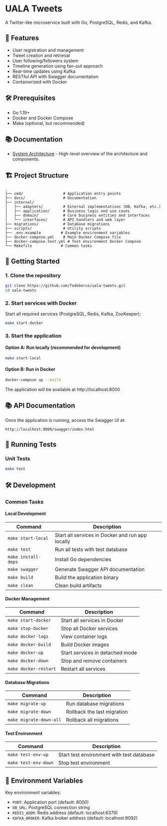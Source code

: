 # UALA Tweets

A Twitter-like microservice built with Go, PostgreSQL, Redis, and Kafka.

## 🚀 Features

- User registration and management
- Tweet creation and retrieval
- User following/followers system
- Timeline generation using fan-out approach
- Real-time updates using Kafka
- RESTful API with Swagger documentation
- Containerized with Docker

## 🛠 Prerequisites

- Go 1.19+
- Docker and Docker Compose
- Make (optional, but recommended)

## 📚 Documentation

- [System Architecture](./docs/architecture.md) - High-level overview of the architecture and components.

## 🏗 Project Structure

```
.
├── cmd/                  # Application entry points
├── docs/                 # Documentation
├── internal/
│   ├── adapters/         # External implementations (DB, Kafka, etc.)
│   ├── application/      # Business logic and use cases
│   ├── domain/           # Core business entities and interfaces
│   └── interfaces/       # API handlers and web layer
├── migrations/           # Database migrations
├── scripts/              # Utility scripts
├── .env.example         # Example environment variables
├── docker-compose.yml    # Main Docker Compose file
├── docker-compose.test.yml # Test environment Docker Compose
└── Makefile             # Common tasks
```

## 🚀 Getting Started

### 1. Clone the repository

```bash
git clone https://github.com/fedeberco/uala-tweets.git
cd uala-tweets
```

### 2. Start services with Docker

Start all required services (PostgreSQL, Redis, Kafka, ZooKeeper):

```bash
make start-docker
```

### 3. Start the application

#### Option A: Run locally (recommended for development)

```bash
make start-local
```

#### Option B: Run in Docker

```bash
docker-compose up --build
```

The application will be available at http://localhost:8000

## 📚 API Documentation

Once the application is running, access the Swagger UI at:

```
http://localhost:8000/swagger/index.html
```

## 🧪 Running Tests

### Unit Tests

```bash
make test
```


## 🛠 Development

### Common Tasks

#### Local Development
| Command                  | Description                                   |
|--------------------------|-----------------------------------------------|
| `make start-local`       | Start all services in Docker and run app locally |
| `make test`             | Run all tests with test database               |
| `make install-deps`     | Install Go dependencies                       |
| `make swagger`          | Generate Swagger API documentation            |
| `make build`            | Build the application binary                  |
| `make clean`            | Clean build artifacts                        |


#### Docker Management
| Command                  | Description                                   |
|--------------------------|-----------------------------------------------|
| `make start-docker`     | Start all services in Docker                  |
| `make stop-docker`      | Stop all Docker services                      |
| `make docker-logs`      | View container logs                          |
| `make docker-build`     | Build Docker images                          |
| `make docker-up`        | Start services in detached mode               |
| `make docker-down`      | Stop and remove containers                    |
| `make docker-restart`   | Restart all services                         |

#### Database Migrations
| Command                  | Description                                   |
|--------------------------|-----------------------------------------------|
| `make migrate-up`       | Run database migrations                      |
| `make migrate-down`     | Rollback the last migration                  |
| `make migrate-down-all` | Rollback all migrations                      |

#### Test Environment
| Command                  | Description                                   |
|--------------------------|-----------------------------------------------|
| `make test-env-up`      | Start test environment with test database     |
| `make test-env-down`    | Stop test environment                        |


## 🔧 Environment Variables

Key environment variables:

- `PORT`: Application port (default: 8000)
- `DB_URL`: PostgreSQL connection string
- `REDIS_ADDR`: Redis address (default: localhost:6379)
- `KAFKA_BROKER`: Kafka broker address (default: localhost:9092)

